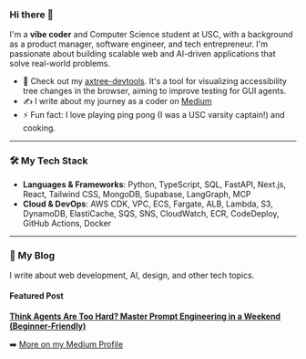 ### Hi there 👋

I'm a **vibe coder** and Computer Science student at USC, with a background as a product manager, software engineer, and tech entrepreneur. I'm passionate about building scalable web and AI-driven applications that solve real-world problems.

- 🔭 Check out my [axtree-devtools](https://github.com/ChrisWu132/axtree-devtools). It's a tool for visualizing accessibility tree changes in the browser, aiming to improve testing for GUI agents.
- ✍️ I write about my journey as a coder on [Medium](https://medium.com/@chriswhp04)
- ⚡ Fun fact: I love playing ping pong (I was a USC varsity captain!) and cooking.

---

### 🛠️ My Tech Stack
- **Languages & Frameworks**: Python, TypeScript, SQL, FastAPI, Next.js, React, Tailwind CSS, MongoDB, Supabase, LangGraph, MCP
- **Cloud & DevOps**: AWS CDK, VPC, ECS, Fargate, ALB, Lambda, S3, DynamoDB, ElastiCache, SQS, SNS, CloudWatch, ECR, CodeDeploy, GitHub Actions, Docker

---

### 📝 My Blog

I write about web development, AI, design, and other tech topics. 

#### Featured Post
**[Think Agents Are Too Hard? Master Prompt Engineering in a Weekend (Beginner-Friendly)](https://medium.com/@chriswhp04/think-agents-are-too-hard-master-prompt-engineering-in-a-weekend-beginner-friendly-0be64e7396b8)**

➡️ [More on my Medium Profile](https://medium.com/@chriswhp04)

